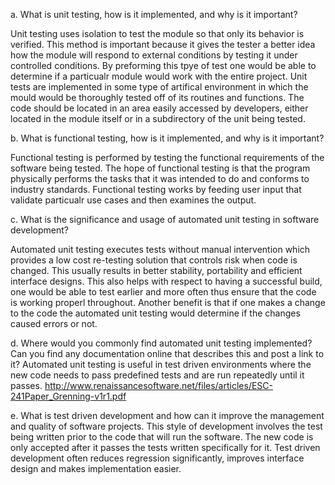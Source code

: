 a.	What is unit testing, how is it implemented, and why is it important?

Unit testing uses isolation to test the module so that only its behavior is verified.  This method is important because it gives the tester a better idea how the module will respond to external conditions by testing it under controlled conditions. By preforming this tpye of test one would be able to determine if a particualr module would work with the entire project. Unit tests are implemented in some type of artifical environment in which the mould would be thoroughly tested off of its routines and functions.  The code should be located in an area easily accessed by developers, either located in the module itself or in a subdirectory of the unit being tested.
 
b.	What is functional testing, how is it implemented, and why is it important?

Functional testing is performed by testing the functional requirements of the software being tested.  The hope of functional testing is that the program physically performs the tasks that it was intended to do and conforms to industry standards. Functional testing works by feeding user input that validate particualr use cases and then examines the output.

c.	What is the significance and usage of automated unit testing in software development?

Automated unit testing executes tests without manual intervention which provides a low cost re-testing solution that controls risk when code is changed.   This usually results in better stability, portability and efficient interface designs. This also helps with respect to having a successful build, one would be able to test earlier and more often thus ensure that the code is working properl throughout. Another benefit is that if one makes a change to the code the automated unit testing would determine if the changes caused errors or not.

d.	Where would you commonly find automated unit testing implemented?  Can you find any documentation online that describes this and post a link to it?
Automated unit testing is useful in test driven environments where the new code needs to pass predefined tests and are run repeatedly until it passes.  http://www.renaissancesoftware.net/files/articles/ESC-241Paper_Grenning-v1r1.pdf

e.	 What is test driven development and how can it improve the management and quality of software projects.
This style of development involves the test being written prior to the code that will run the software.  The new code is only accepted after it passes the tests written specifically for it.  Test driven development often reduces regression significantly, improves interface design and makes implementation easier.


